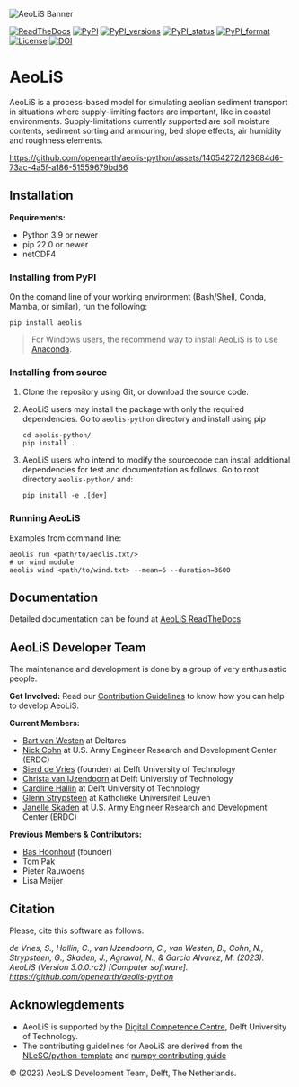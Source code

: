 ![AeoLiS Banner](https://github.com/openearth/aeolis-shortcourse/blob/main/Sandmotor/notebooks/logo.png)

[![ReadTheDocs](http://readthedocs.org/projects/aeolis/badge/?version=latest)](http://aeolis.readthedocs.io/en/latest/)
[![PyPI](https://img.shields.io/pypi/v/aeolis.svg)](https://pypi.python.org/pypi/aeolis)
[![PyPI_versions](https://img.shields.io/pypi/pyversions/aeolis.svg)](https://pypi.python.org/pypi/aeolis)
[![PyPI_status](https://img.shields.io/pypi/status/aeolis.svg)](https://pypi.python.org/pypi/aeolis)
[![PyPI_format](https://img.shields.io/pypi/format/aeolis.svg)](https://pypi.python.org/pypi/aeolis)
[![License](https://img.shields.io/pypi/l/aeolis.svg)](https://pypi.python.org/pypi/aeolis)
[![DOI](https://zenodo.org/badge/7830/openearth/aeolis-python.svg)](https://zenodo.org/badge/latestdoi/7830/openearth/aeolis-python)

# AeoLiS
AeoLiS is a process-based model for simulating aeolian sediment transport in situations where supply-limiting factors are important,
like in coastal environments. Supply-limitations currently supported
are soil moisture contents, sediment sorting and armouring, bed slope
effects, air humidity and roughness elements.

https://github.com/openearth/aeolis-python/assets/14054272/128684d6-73ac-4a5f-a186-51559679bd66

## Installation

**Requirements:**

- Python 3.9 or newer
- pip 22.0 or newer
- netCDF4

### Installing from PyPI

On the comand line of your working environment (Bash/Shell, Conda, Mamba, or similar), run the following:

```shell
pip install aeolis
```

> For Windows users, the recommend way to install AeoLiS is to use [Anaconda](https://docs.anaconda.com/free/anaconda/install/windows/).


### Installing from source

1. Clone the repository using Git, or download the source code.

2. AeoLiS users may install the package with only the required dependencies. Go to `aeolis-python` directory and install using pip
   ```shell
   cd aeolis-python/
   pip install .
   ```

3. AeoLiS users who intend to modify the sourcecode can install additional dependencies for test and documentation as follows. Go to root directory `aeolis-python/` and:

   ```shell
   pip install -e .[dev]
   ```

### Running AeoLiS

Examples from command line:

```shell
aeolis run <path/to/aeolis.txt/>
# or wind module
aeolis wind <path/to/wind.txt> --mean=6 --duration=3600
```

## Documentation
Detailed documentation can be found at [AeoLiS ReadTheDocs](http://aeolis.readthedocs.io/)


## AeoLiS Developer Team
The maintenance and development is done by a group of very enthusiastic people.

**Get Involved:**
Read our [Contribution Guidelines](CONTRIBUTING.md) to know how you can help to develop AeoLiS.

**Current Members:**

- [Bart van Westen](mailto:Bart.vanWesten@deltares.nl) at Deltares
- [Nick Cohn](mailto:nick.cohn@usace.army.mil) at U.S. Army Engineer Research and Development Center (ERDC)
- [Sierd de Vries](mailto:Sierd.deVries@tudelft.nl) (founder) at Delft University of Technology
- [Christa van IJzendoorn](mailto:C.O.vanIJzendoorn@tudelft.nl) at Delft University of Technology
- [Caroline Hallin](mailto:E.C.Hallin@tudelft.nl) at Delft University of Technology
- [Glenn Strypsteen](mailto:glenn.strypsteen@kuleuven.be) at Katholieke Universiteit Leuven
- [Janelle Skaden](mailto:Janelle.E.Skaden@usace.army.mil) at U.S. Army Engineer Research and Development Center (ERDC)

**Previous Members & Contributors:**
- [Bas Hoonhout](mailto:bas@hoonhout.com) (founder)
- Tom Pak
- Pieter Rauwoens
- Lisa Meijer

## Citation

Please, cite this software as follows:

*de Vries, S., Hallin, C., van IJzendoorn, C., van Westen, B., Cohn, N., Strypsteen, G., Skaden, J., Agrawal, N., & Garcia Alvarez, M. (2023). AeoLiS (Version 3.0.0.rc2) [Computer software]. https://github.com/openearth/aeolis-python*

## Acknowlegdements

- AeoLiS is supported by the [Digital Competence Centre](https://dcc.tudelft.nl), Delft University of Technology.
- The contributing guidelines for AeoLiS are derived from the [NLeSC/python-template](https://github.com/NLeSC/python-template) and [numpy contributing guide](https://numpy.org/devdocs/dev/index.html#development-process-summary)

&copy; (2023) AeoLiS Development Team, Delft, The Netherlands.
